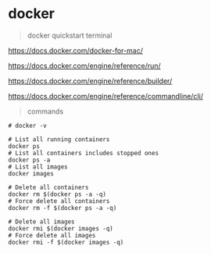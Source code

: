 # docker

> docker quickstart terminal

https://docs.docker.com/docker-for-mac/

https://docs.docker.com/engine/reference/run/

https://docs.docker.com/engine/reference/builder/

https://docs.docker.com/engine/reference/commandline/cli/

> commands

```
# docker -v

# List all running containers
docker ps
# List all containers includes stopped ones
docker ps -a
# List all images
docker images

# Delete all containers
docker rm $(docker ps -a -q)
# Force delete all containers
docker rm -f $(docker ps -a -q)

# Delete all images
docker rmi $(docker images -q)
# Force delete all images
docker rmi -f $(docker images -q)
```
